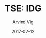 ---
type: "report"
paper: "IDG_Arvind_Vig.pdf"
author: "Arvind Vig"
company: "Indigo Books & Music, Inc."
date: "2017-02-12"
summary: "Indigo has been operating in Canada since 1997, as their first
store was opened in Burlington, Ontario. However, the company
as it is known today, Indigo Books & Music, has been in business
since 2001, following a merger with Chapters. They are a
Canadian based retailer that sells a variety of products including
books, toys, and even home decorations. Their products are sold
in stores that operate all across Canada, and on their online
website. There are 88 large-format stores operating under the
banner “Chapters” or “Indigo” and an additional 123 stores
operating under the banners Coles, Indigospirit, SmithBooks, and
The Book Company."
title: "TSE: IDG"
---